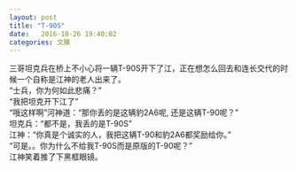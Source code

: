```yaml
---
layout: post
title: "T-90S"
date:   2016-10-26 19:40:02
categories: 文膜
---
```


三哥坦克兵在桥上不小心将一辆T-90S开下了江，正在想怎么回去和连长交代的时候一个自称是江神的老人出来了。<br/>
“士兵，你为何如此悲痛？”<br/>
“我把坦克开下江了”<br/>
“哦这样啊”河神道：“那你丢的是这辆豹2A6呢, 还是这辆T-90呢？”<br/>
坦克兵：“都不是，我丢的是T-90S”<br/>
江神：“你真是个诚实的人，我把这辆T-90和豹2A6都奖励给你。”<br/>
“可是。。你为什么不给我T-90S而是原版的T-90呢？”<br/>
江神笑着推了下黑框眼镜。<br/>
